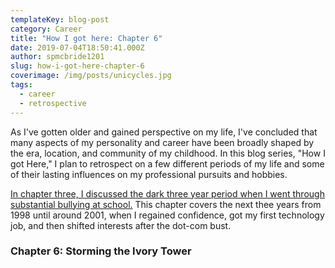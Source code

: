 ```yaml
---
templateKey: blog-post
category: Career
title: "How I got here: Chapter 6"
date: 2019-07-04T18:50:41.000Z
author: spmcbride1201
slug: how-i-got-here-chapter-6
coverimage: /img/posts/unicycles.jpg
tags:
  - career
  - retrospective
---
```


As I've gotten older and gained perspective on my life, I've concluded that many aspects of my personality and career have been broadly shaped by the era, location, and community of my childhood. In this blog series, "How I got Here," I plan to retrospect on a few different periods of my life and some of their lasting influences on my professional pursuits and hobbies.

[In chapter three, I discussed the dark three year period when I went through substantial bullying at school.](/how-i-got-here-chapter-2) This chapter covers the next thee years from 1998 until around 2001, when I regained confidence, got my first technology job, and then shifted interests after the dot-com bust.

### Chapter 6: Storming the Ivory Tower
